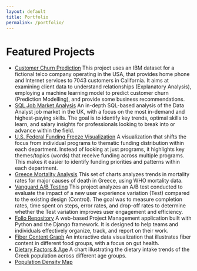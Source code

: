```yaml
---
layout: default
title: Portfolio
permalink: /portfolio/
---
```


# Featured Projects



- <a href="https://akprodromou.github.io/pages/customer-churn.html" target="_blank">Customer Churn Prediction</a>
This project uses an IBM dataset for a fictional telco company operating in the USA, that provides home phone and Internet services to 7043 customers in California. It aims at examining client data to understand relationships (Explanatory Analysis), employing a machine learning model to predict customer churn (Prediction Modelling), and provide some business recommendations.
- <a href="https://github.com/akprodromou/SQL_Job_Market_Analysis" target="_blank">SQL Job Market Analysis</a>
An in-depth SQL-based analysis of the Data Analyst job market in the UK, with a focus on the most in-demand and highest-paying skills. The goal is to identify key trends, optimal skills to learn, and salary insights for professionals looking to break into or advance within the field.
- <a href="https://github.com/akprodromou/US-Federal-Funding-Cuts/raw/main/visualization/U.S.%20Federal%20Funding%20Freeze%20Viz.pdf" target="_blank">U.S. Federal Funding Freeze Visualization</a>
A visualization that shifts the focus from individual programs to thematic funding distribution within each department. Instead of looking at just programs, it highlights key themes/topics (words) that receive funding across multiple programs. This makes it easier to identify funding priorities and patterns within each department.
- [Greece Mortality Analysis](../greece-mortality/)
This set of charts analyzes trends in mortality rates for major causes of death in Greece, using WHO mortality data.
- [Vanguard A/B Testing](../vanguard-ab/)
This project analyzes an A/B test conducted to evaluate the impact of a new user experience variation (Test) compared to the existing design (Control). The goal was to measure completion rates, time spent on steps, error rates, and drop-off rates to determine whether the Test variation improves user engagement and efficiency.
- [Follo Repository](../follo/)
A web-based Project Management application built with Python and the Django framework. It is designed to help teams and individuals effectively organize, track, and report on their work.
- <a href="https://github.com/akprodromou/fiber-content-graph/tree/main" target="_blank">Fiber Content Graph</a>
An interactive data visualization that illustrates fiber content in different food groups, with a focus on gut health.
- [Dietary Factors & Age](https://akprodromou.github.io/dietary-factors-age/)
A chart illustrating the dietary intake trends of the Greek population across different age groups.
- [Population Density Map](../population-map/)

